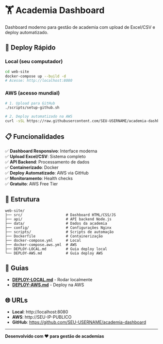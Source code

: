 # 🏋️ Academia Dashboard

Dashboard moderno para gestão de academia com upload de Excel/CSV e deploy automatizado.

## 🚀 **Deploy Rápido**

### **Local (seu computador)**
```bash
cd web-site
docker-compose up --build -d
# Acesse: http://localhost:8080
```

### **AWS (acesso mundial)**
```bash
# 1. Upload para GitHub
./scripts/setup-github.sh

# 2. Deploy automatizado na AWS
curl -sSL https://raw.githubusercontent.com/SEU-USERNAME/academia-dashboard/main/scripts/deploy-github.sh | bash
```

## 📋 **Funcionalidades**

✅ **Dashboard Responsivo**: Interface moderna  
✅ **Upload Excel/CSV**: Sistema completo  
✅ **API Backend**: Processamento de dados  
✅ **Containerizado**: Docker  
✅ **Deploy Automatizado**: AWS via GitHub  
✅ **Monitoramento**: Health checks  
✅ **Gratuito**: AWS Free Tier  

## 📁 **Estrutura**

```
web-site/
├── src/                    # Dashboard HTML/CSS/JS
├── api/                    # API backend Node.js
├── data/                   # Dados da academia
├── config/                 # Configurações Nginx
├── scripts/                # Scripts de automação
├── Dockerfile              # Containerização
├── docker-compose.yml      # Local
├── docker-compose.aws.yml  # AWS
├── DEPLOY-LOCAL.md         # Guia deploy local
└── DEPLOY-AWS.md           # Guia deploy AWS
```

## 🎯 **Guias**

- **[DEPLOY-LOCAL.md](DEPLOY-LOCAL.md)** - Rodar localmente
- **[DEPLOY-AWS.md](DEPLOY-AWS.md)** - Deploy na AWS

## 🌐 **URLs**

- **Local**: http://localhost:8080
- **AWS**: http://SEU-IP-PUBLICO
- **GitHub**: https://github.com/SEU-USERNAME/academia-dashboard

---

**Desenvolvido com ❤️ para gestão de academias**